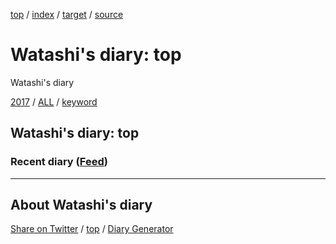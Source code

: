 [top](index.html) / [index](index.html) / [target](https://igapyon.github.io/diary/README.html) / [source](https://github.com/igapyon/diary/blob/gh-pages/README.src.md) 

Watashi's diary: top
=====================================================================================================
Watashi's diary

[2017](2017/index.html)
/ [ALL](idxall.html)
 / [keyword](keyword/index.html)

## Watashi's diary: top

### Recent diary ([Feed](https://igapyon.github.io/diary/atomRecent.xml))



----------------------------------------------------------------------------------------------------

## About Watashi's diary

[Share on Twitter](https://twitter.com/intent/tweet?hashtags=igapyon%2Cdiary%2C%E3%81%84%E3%81%8C%E3%81%B4%E3%82%87%E3%82%93&text=Watashi%27s+diary%3A+top&url=https%3A%2F%2Figapyon.github.io%2Fdiary%2FREADME.html) / [top](index.html) / [Diary Generator](https://github.com/igapyon/igapyonv3)

